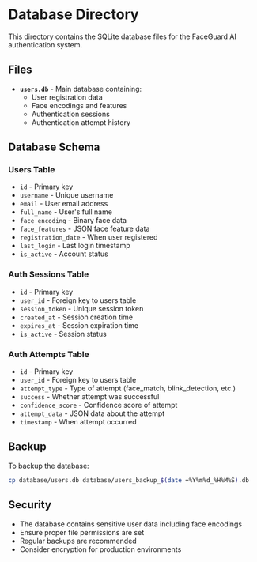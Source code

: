 # Database Directory

This directory contains the SQLite database files for the FaceGuard AI authentication system.

## Files

- **`users.db`** - Main database containing:
  - User registration data
  - Face encodings and features
  - Authentication sessions
  - Authentication attempt history

## Database Schema

### Users Table
- `id` - Primary key
- `username` - Unique username
- `email` - User email address
- `full_name` - User's full name
- `face_encoding` - Binary face data
- `face_features` - JSON face feature data
- `registration_date` - When user registered
- `last_login` - Last login timestamp
- `is_active` - Account status

### Auth Sessions Table
- `id` - Primary key
- `user_id` - Foreign key to users table
- `session_token` - Unique session token
- `created_at` - Session creation time
- `expires_at` - Session expiration time
- `is_active` - Session status

### Auth Attempts Table
- `id` - Primary key
- `user_id` - Foreign key to users table
- `attempt_type` - Type of attempt (face_match, blink_detection, etc.)
- `success` - Whether attempt was successful
- `confidence_score` - Confidence score of attempt
- `attempt_data` - JSON data about the attempt
- `timestamp` - When attempt occurred

## Backup

To backup the database:
```bash
cp database/users.db database/users_backup_$(date +%Y%m%d_%H%M%S).db
```

## Security

- The database contains sensitive user data including face encodings
- Ensure proper file permissions are set
- Regular backups are recommended
- Consider encryption for production environments
